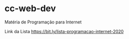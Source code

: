 # cc-web-dev
Matéria de Programação para Internet

Link da Lista
https://bit.ly/lista-programacao-internet-2020